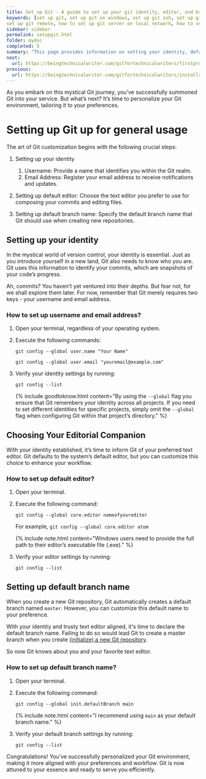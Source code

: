 ```yaml
---
title: Set up Git - A guide to set up your git identity, editor, and branch
keywords: [set up git, set up git on windows, set up git ssh, set up git on mac, set up git repository, set up git credentials, set up git server, set up git ssh key, set up git bash
set up git remote, how to set up git server on local network, how to set up git bash, how to set up git in vs code]
sidebar: sidebar
permalink: setupgit.html
folder: mydoc
completed: 5
summary: "This page provides information on setting your identity, default editor, and branch."
next:
  url: https://beingtechnicalwriter.com/gitfortechnicalwriters/firstproject.html
previous:
  url: https://beingtechnicalwriter.com/gitfortechnicalwriters/installation.html
---
```


As you embark on this mystical Git journey, you’ve successfully summoned Git into your service. But what’s next? It’s time to personalize your Git environment, tailoring it to your preferences.

# Setting up Git up for general usage

The art of Git customization begins with the following crucial steps:
1. Setting up your identity
   1. Username: Provide a name that identifies you within the Git realm.
   2. Email Address: Register your email address to receive notifications and updates.

2. Setting up default editor: Choose the text editor you prefer to use for composing your commits and editing files.
3. Setting up default branch name: Specify the default branch name that Git should use when creating new repositories.

## Setting up your identity
In the mystical world of version control, your identity is essential. Just as you introduce yourself in a new land, Git also needs to know who you are. Git uses this information to identify your commits, which are snapshots of your code’s progress.

Ah, commits? You haven't yet ventured into their depths. But fear not, for we shall explore them later. For now, remember that Git merely requires two keys - your username and email address.

### How to set up username and email address?

1. Open your terminal, regardless of your operating system.
2. Execute the following commands:
   
   `git config --global user.name "Your Name"`

   `git config --global user.email "youremail@example.com"`

3. Verify your identity settings by running:
   
   `git config --list`

   {% include goodtoknow.html content="By using the `--global` flag you ensure that Git remembers your identity across all projects. If you need to set different identities for specific projects, simply omit the `--global` flag when configuring Git within that project’s directory." %}

## Choosing Your Editorial Companion
With your identity established, it’s time to inform Git of your preferred text editor. Git defaults to the system’s default editor, but you can customize this choice to enhance your workflow.

### How to set up default editor?
1. Open your terminal.
2. Execute the following command:
   
   `git config --global core.editor nameofyoureditor`

   For example, `git config --global core.editor atom`

   {% include note.html content="Windows users need to provide the full path to their editor’s executable file (.exe)." %}

3. Verify your editor settings by running:
   
   `git config --list`

## Setting up default branch name
When you create a new Git repository, Git automatically creates a default branch named `master`. However, you can customize this default name to your preference. 

With your identity and trusty text editor aligned, it's time to declare the default branch name. Failing to do so would lead Git to create a master branch when you create [(initialize) a new Git repository](firstcommand.md).


So now Git knows about you and your favorite text editor. 

### How to set up default branch name?
1. Open your terminal.
2. Execute the following command:
   
   `git config --global init.defaultBranch main`

    {% include note.html content="I recommend using `main` as your default branch name." %}

3. Verify your default branch settings by running:
   
   `git config --list`

Congratulations! You’ve successfully personalized your Git environment, making it more aligned with your preferences and workflow. Git is now attuned to your essence and ready to serve you efficiently.